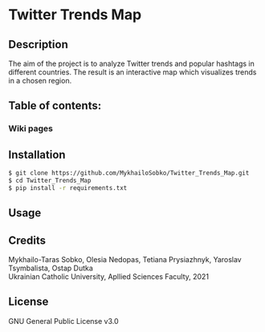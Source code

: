 # Twitter Trends Map
## Description
The aim of the project is to analyze Twitter trends and popular hashtags in different 
countries. The result is an interactive map which visualizes trends in a chosen region.
## Table of contents:
### Wiki pages
## Installation
```Bash
$ git clone https://github.com/MykhailoSobko/Twitter_Trends_Map.git
$ cd Twitter_Trends_Map
$ pip install -r requirements.txt
```
## Usage
## Credits
Mykhailo-Taras Sobko, Olesia Nedopas, Tetiana Prysiazhnyk, Yaroslav Tsymbalista, Ostap Dutka  
Ukrainian Catholic University, Apllied Sciences Faculty, 2021

## License
GNU General Public License v3.0
